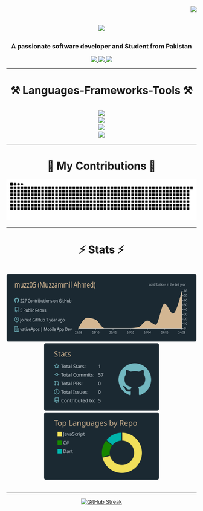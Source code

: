 <img align="right" src="https://visitor-badge.laobi.icu/badge?page_id=muzz05" />

<h1 align="center">
    <img src="https://readme-typing-svg.herokuapp.com/?font=Righteous&size=35&center=true&vCenter=true&width=500&height=70&duration=4000&lines=Hi+There!+👋;+I'm+Muzzammil+Ahmed!;" />
</h1>

<h3 align="center">A passionate software developer and Student from Pakistan</h3>
 
<div align="center"> 
  <a href="mailto:muzamilsahab05@gmail.com">
    <img src="https://img.shields.io/badge/Gmail-333333?style=for-the-badge&logo=gmail&logoColor=red" />
  </a>
  <a href="https://www.linkedin.com/in/muzzammil-ahmed-a69255285" target="_blank">
    <img src="https://img.shields.io/badge/LinkedIn-0077B5?style=for-the-badge&logo=linkedin&logoColor=white" target="_blank" />
  </a>
  <a href="https://leetcode.com/u/Muzz005/" target="_blank">
     <img src="https://img.shields.io/badge/LeetCode-000000?style=for-the-badge&logo=LeetCode&logoColor=#d16c06" target="_blank" />
  </a>
</div>

 <hr/>
 
<h1 align="center">⚒️ Languages-Frameworks-Tools ⚒️</h1>
    <br/>
<div align="center">
    <img src="https://skillicons.dev/icons?i=react,bootstrap,html,css" />
    <br/>
    <img src="https://skillicons.dev/icons?i=nodejs,python,javascript,express,mongodb,mysql" />
    <br/>
    <img src="https://skillicons.dev/icons?i=cpp,c,cs" />
    <br/>
    <img src="https://skillicons.dev/icons?i=dart,flutter"/>
</div>

<hr/>

<div align="center">
  <h1>🐍 My Contributions 🐍</h1>
  <img alt="snake eating my contributions" src="https://github.com/muzz05/muzz05/blob/output/github-contribution-grid-snake-dark.svg" />
</div>

<hr/>

<h1 align="center">⚡ Stats ⚡</h1>
<br>
<div align=center>
<img src="https://github.com/muzz05/muzz05/blob/main/profile-summary-card-output/noctis_minimus/0-profile-details.svg" height="180" alt="languages graph"  />
    <br/>
  <img src="https://github.com/muzz05/muzz05/blob/main/profile-summary-card-output/noctis_minimus/3-stats.svg" height="180" alt="stats graph"  />
  <img src="https://github.com/muzz05/muzz05/blob/main/profile-summary-card-output/noctis_minimus/1-repos-per-language.svg" height="180" alt="languages graph"  />
</div>


<br/>

<hr/>
<div align="center">
    <a href="https://git.io/streak-stats"><img src="https://streak-stats.demolab.com?user=muzz05&theme=noctis_minimus&hide_border=true&v=1" alt="GitHub Streak" /></a>
</div>
<br/>
